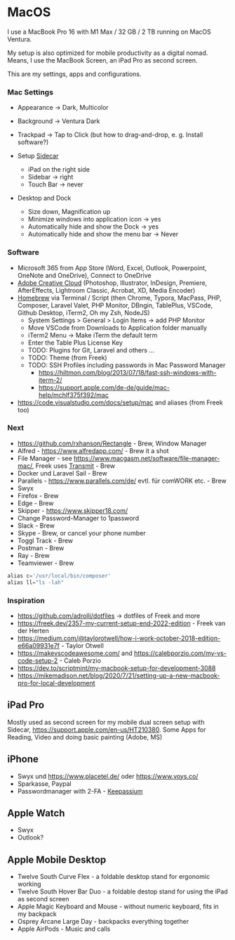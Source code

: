 # MacOS

I use a MacBook Pro 16 with M1 Max / 32 GB / 2 TB running on MacOS Ventura.

My setup is also optimized for mobile productivity as a digital nomad. Means, I use the MacBook Screen, an iPad Pro as second screen.

This are my settings, apps and configurations.

### Mac Settings

- Appearance -> Dark, Multicolor

- Background -> Ventura Dark

- Trackpad -> Tap to Click (but how to drag-and-drop, e. g. Install software?)

- Setup [Sidecar](https://support.apple.com/HT210380)

  - iPad on the right side
  - Sidebar -> right
  - Touch Bar -> never

- Desktop and Dock

  - Size down, Magnification up
  - Minimize windows into application icon -> yes
  - Automatically hide and show the Dock -> yes
  - Automatically hide and show the menu bar -> Never

  

### Software

- Microsoft 365 from App Store (Word, Excel, Outlook, Powerpoint, OneNote and OneDrive), Connect to OneDrive
- [Adobe Creative Cloud](https://www.adobe.com/) (Photoshop, Illustrator, InDesign, Premiere, AfterEffects, Lightroom Classic, Acrobat, XD, Media Encoder)
- [Homebrew](https://brew.sh/) via Terminal / Script (then Chrome, Typora, MacPass, PHP, Composer, Laravel Valet, PHP Monitor, DBngin, TablePlus, VSCode, Github Desktop, iTerm2, Oh my Zsh, NodeJS)
  - System Settings > General > Login Items -> add PHP Monitor
  - Move VSCode from Downloads to Application folder manually
  - iTerm2 Menu -> Make iTerm the default term
  - Enter the Table Plus License Key
  - TODO: Plugins for Git, Laravel and others ...
  - TODO: Theme (from Freek)
  - TODO: SSH Profiles including passwords in Mac Password Manager
    - https://hiltmon.com/blog/2013/07/18/fast-ssh-windows-with-iterm-2/
    - https://support.apple.com/de-de/guide/mac-help/mchlf375f392/mac
- https://code.visualstudio.com/docs/setup/mac  and aliases (from Freek too)



### Next

- https://github.com/rxhanson/Rectangle - Brew, Window Manager
- Alfred - https://www.alfredapp.com/ - Brew it a shot
- File Manager - see https://www.macgasm.net/software/file-manager-mac/, Freek uses [Transmit](https://panic.com/transmit/) - Brew
- Docker und Laravel Sail - Brew
- Parallels - https://www.parallels.com/de/ evtl. für comWORK etc. - Brew
- Swyx
- Firefox - Brew
- Edge - Brew
- Skipper - https://www.skipper18.com/
- Change Password-Manager to 1password
- Slack - Brew
- Skype - Brew, or cancel your phone number
- Toggl Track - Brew
- Postman - Brew
- Ray - Brew
- Teamviewer - Brew





```php
alias c='/usr/local/bin/composer'
alias ll="ls -lah"
```





### Inspiration

- https://github.com/adrolli/dotfiles -> dotfiles of Freek and more
- https://freek.dev/2357-my-current-setup-end-2022-edition - Freek van der Herten
- https://medium.com/@taylorotwell/how-i-work-october-2018-edition-e66a09931e7f - Taylor Otwell
- https://makevscodeawesome.com/ and https://calebporzio.com/my-vs-code-setup-2 - Caleb Porzio
- https://dev.to/scriptmint/my-macbook-setup-for-development-3088
- https://mikemadison.net/blog/2020/7/21/setting-up-a-new-macbook-pro-for-local-development



## iPad Pro

Mostly used as second screen for my mobile dual screen setup with Sidecar, https://support.apple.com/en-us/HT210380. Some Apps for Reading, Video and doing basic painting (Adobe, MS)



## iPhone

- Swyx und https://www.placetel.de/ oder https://www.voys.co/
- Sparkasse, Paypal
- Passwordmanager with 2-FA - [Keepassium](https://apps.apple.com/de/app/keepassium-keepass-passwords/id1435127111)



## Apple Watch

- Swyx
- Outlook?



## Apple Mobile Desktop

- Twelve South Curve Flex - a foldable desktop stand for ergonomic working
- Twelve South Hover Bar Duo - a foldable destop stand for using the iPad as second screen
- Apple Magic Keyboard and Mouse - without numeric keyboard, fits in my backpack
- Osprey Arcane Large Day - backpacks everything together
- Apple AirPods - Music and calls